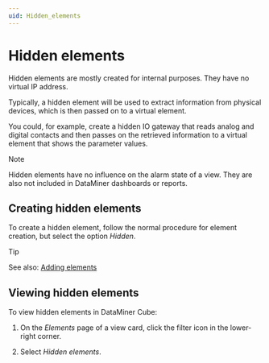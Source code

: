 ```yaml
---
uid: Hidden_elements
---
```


# Hidden elements

Hidden elements are mostly created for internal purposes. They have no virtual IP address.

Typically, a hidden element will be used to extract information from physical devices, which is then passed on to a virtual element.

You could, for example, create a hidden IO gateway that reads analog and digital contacts and then passes on the retrieved information to a virtual element that shows the parameter values.

> [!NOTE]
> Hidden elements have no influence on the alarm state of a view. They are also not included in DataMiner dashboards or reports.

## Creating hidden elements

To create a hidden element, follow the normal procedure for element creation, but select the option *Hidden*.

> [!TIP]
> See also: [Adding elements](xref:Adding_elements)

## Viewing hidden elements

To view hidden elements in DataMiner Cube:

1. On the *Elements* page of a view card, click the filter icon in the lower-right corner.

1. Select *Hidden elements*.
